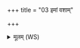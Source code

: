 +++
title = "03 इमां वशाम्"

+++
<details><summary>मूलम् (WS)</summary>

इमां वशां वाचमाहुर्वशेति तिस्रो वशा अतिहिताः सधस्थे ।  
तासामग्नौ मनसैकां जुहोमि तां नः स्वाद्वीं भूतपतिः कृणोतु ॥ ३ ॥
</details>